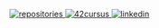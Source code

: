 <p align="center">
  <a href="https://github.com/ArthurCrespy?tab=repositories">
    <img alt="repositories" src="https://img.shields.io/badge/14-Repositories-white?style=for-the-badge&logo=github&labelColor=000000&Color=FFFFFF&logoWidth=20" />
 </a>
 <a href="https://profile.intra.42.fr/users/acrespy">
    <img alt="42cursus" src="https://img.shields.io/badge/cursus-lvl 4.85-white?style=for-the-badge&logo=42&labelColor=000000&Color=FFFFFF&logoWidth=20" />
 </a>
  <a href="https://fr.linkedin.com/in/arthur-crespy-3007081b7">
    <img alt="linkedin" src="https://img.shields.io/badge/LinkedIn-white?style=for-the-badge&logo=linkedin&labelColor=000000&Color=FFFFFF&logoWidth=20" />
 </a>
</p>
